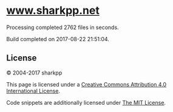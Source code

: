 # www.sharkpp.net

Processing completed 2762 files in  seconds.

Build completed on 2017-08-22 21:51:04.

## License

&copy; 2004-2017 sharkpp

This page is licensed under a [Creative Commons Attribution 4.0 International License](http://creativecommons.org/licenses/by/4.0/).

Code snippets are additionally licensed under [The MIT License](http://opensource.org/licenses/MIT).
